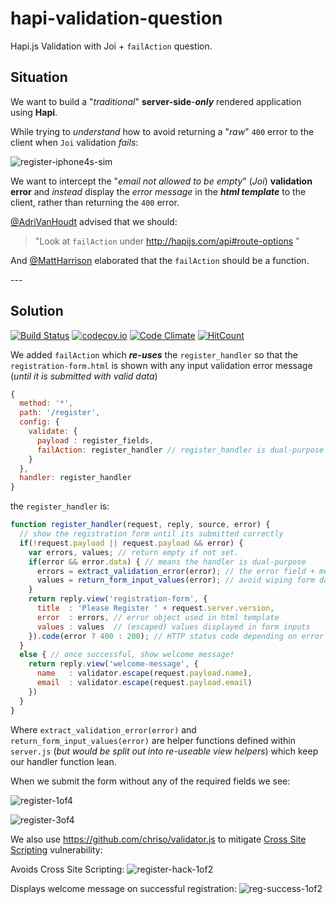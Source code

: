 # hapi-validation-question

Hapi.js Validation with Joi + `failAction` question.

## Situation

We want to build a "*traditional*" **server-side**-***only***
rendered application using **Hapi**.

While trying to *understand* how to avoid returning a "*raw*" `400`
error to the client when `Joi` validation *fails*:

![register-iphone4s-sim](https://cloud.githubusercontent.com/assets/194400/10234331/a863744a-688b-11e5-9eb8-5e41d0f570e2.png)

We want to intercept the "*email not allowed to be empty*" (*Joi*)
**validation error** and *instead* display the *error message*
in the ***html template*** to the client,
rather than returning the `400` error.

[@AdriVanHoudt](https://github.com/hapijs/joi/issues/725#issuecomment-144482794) advised that we should:
> "Look at `failAction` under http://hapijs.com/api#route-options "

And [@MattHarrison](https://github.com/hapijs/joi/issues/725#issuecomment-144867144) elaborated that the `failAction` should be a function.

--- <!-- Copy from here to the End for StackOverflow Answer -->

## Solution

[![Build Status](https://travis-ci.org/nelsonic/hapi-validation-question.svg)](https://travis-ci.org/nelsonic/hapi-validation-question)
[![codecov.io](http://codecov.io/github/nelsonic/hapi-validation-question/coverage.svg?branch=master)](http://codecov.io/github/nelsonic/hapi-validation-question?branch=master)
[![Code Climate](https://codeclimate.com/github/nelsonic/hapi-validation-question/badges/gpa.svg)](https://codeclimate.com/github/nelsonic/hapi-validation-question)
[![HitCount](https://hitt.herokuapp.com/nelsonic/hapi-validation-question.svg)](https://github.com/nelsonic/hapi-validation-question)


We added `failAction` which ***re-uses*** the `register_handler`
so that the `registration-form.html` is shown with any input validation error message (*until it is submitted with valid data*)

```js
{
  method: '*',
  path: '/register',
  config: {
    validate: {
      payload : register_fields,
      failAction: register_handler // register_handler is dual-purpose (see below!)
    }
  },
  handler: register_handler
}
```

the `register_handler` is:

```js
function register_handler(request, reply, source, error) {
  // show the registration form until its submitted correctly
  if(!request.payload || request.payload && error) {
    var errors, values; // return empty if not set.
    if(error && error.data) { // means the handler is dual-purpose
      errors = extract_validation_error(error); // the error field + message
      values = return_form_input_values(error); // avoid wiping form data
    }
    return reply.view('registration-form', {
      title  : 'Please Register ' + request.server.version,
      error  : errors, // error object used in html template
      values : values  // (escaped) values displayed in form inputs
    }).code(error ? 400 : 200); // HTTP status code depending on error
  }
  else { // once successful, show welcome message!
    return reply.view('welcome-message', {
      name   : validator.escape(request.payload.name),
      email  : validator.escape(request.payload.email)
    })
  }
}
```
Where `extract_validation_error(error)` and `return_form_input_values(error)`
are helper functions defined within `server.js` (*but would be split out into re-useable view helpers*) which keep our handler function lean.

When we submit the form without any of the required fields we see:

![register-1of4](https://cloud.githubusercontent.com/assets/194400/10266518/ce0c2ba6-6a61-11e5-89bc-4abf33b30f21.png)

![register-3of4](https://cloud.githubusercontent.com/assets/194400/10266523/680d1922-6a62-11e5-9533-3560a646dfd0.png)

We also use https://github.com/chriso/validator.js
to mitigate [Cross Site Scripting](https://en.wikipedia.org/wiki/Cross-site_scripting)
vulnerability:

Avoids Cross Site Scripting:
![register-hack-1of2](https://cloud.githubusercontent.com/assets/194400/10267320/5dd3bad6-6a87-11e5-888b-f1e1dbbf9f39.png)

Displays welcome message on successful registration:
![reg-success-1of2](https://cloud.githubusercontent.com/assets/194400/10267355/c7d8a31e-6a88-11e5-8bf9-3bb148e2d870.png)
